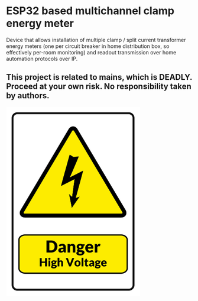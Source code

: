 # ESP32 based multichannel clamp energy meter

Device that allows installation of multiple clamp / split current transformer energy meters (one per circuit breaker in home distribution box, so effectively per-room monitoring) and readout transmission over home automation protocols over IP. 

## This project is related to mains, which is DEADLY. Proceed at your own risk. No responsibility taken by authors.

<img src="./danger.jpg" height="512" />
